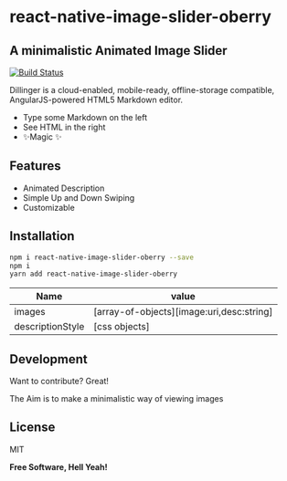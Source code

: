 # react-native-image-slider-oberry
## A minimalistic Animated Image Slider


[![Build Status](https://travis-ci.org/joemccann/dillinger.svg?branch=master)](https://travis-ci.org/joemccann/dillinger)

Dillinger is a cloud-enabled, mobile-ready, offline-storage compatible,
AngularJS-powered HTML5 Markdown editor.

- Type some Markdown on the left
- See HTML in the right
- ✨Magic ✨

## Features

- Animated Description
- Simple Up and Down Swiping 
- Customizable

## Installation


```sh
npm i react-native-image-slider-oberry --save
npm i
yarn add react-native-image-slider-oberry
```


| Name | value |
| ------ | ------ |
| images | [array-of-objects][image:uri,desc:string] |
| descriptionStyle | [css objects] |


## Development

Want to contribute? Great!

The Aim is to make a minimalistic way of viewing images 


## License

MIT

**Free Software, Hell Yeah!**

